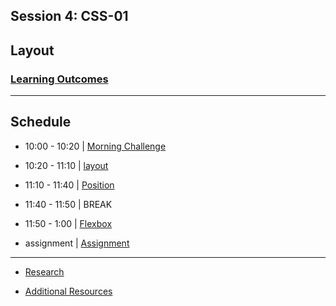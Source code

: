 ## Session 4: CSS-01


## Layout 

### [Learning Outcomes](./learning-outcomes.md)

---

## Schedule
- 10:00 - 10:20 | [Morning Challenge](./morning-challenge.md)

- 10:20 - 11:10 | [layout](./layout.md)

- 11:10 - 11:40 | [Position](./Position-workshop.md)

- 11:40 - 11:50 | BREAK

- 11:50 - 1:00 | [Flexbox](./flexbox.md)

- assignment | [Assignment](./assignment.md)
--- 

- [Research](./research-topics.md)

- [Additional Resources](./resources.md)